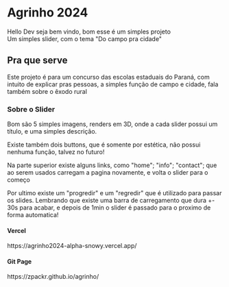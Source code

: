 <h1>Agrinho 2024</h1>
<p>Hello Dev seja bem vindo, bom esse é um simples projeto<br>
Um simples slider, com o tema "Do campo pra cidade"
</p>
<h2>Pra que serve</h2>
<p>Este projeto é para um concurso das escolas estaduais do Paraná,
com intuito de explicar pras pessoas, a simples função de campo e cidade, 
fala também sobre o êxodo rural</p>

<h3>Sobre o Slider</h3>
<p>Bom são 5 simples imagens, renders em 3D, onde a cada slider possui um
título, e uma simples descrição.</p>
<p>Existe também dois buttons, que é somente por estética, não possui nenhuma função,
talvez no futuro!</p>
<p>Na parte superior existe alguns links, como "home"; "info"; "contact"; que ao serem usados
carregam a pagina novamente, e volta o slider para o começo</p>
<p>Por ultimo existe um "progredir" e um "regredir" que é utilizado para passar os slides.
Lembrando que existe uma barra de carregamento que dura +- 30s para acabar, e depois de 1min
o slider é passado para o proximo de forma automatica!</p>

<h4>Vercel</h4>
https://agrinho2024-alpha-snowy.vercel.app/

<h4>Git Page</h4>
https://zpackr.github.io/agrinho/
